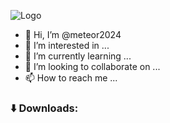 ![Logo](https://cdn.vox-cdn.com/thumbor/bukx_rJpY_lC2RKThUEk7NmOMUE=/0x0:1260x710/1200x628/filters:focal(630x355:631x356)/cdn.vox-cdn.com/uploads/chorus_asset/file/23577535/Epic_Games_Store_copy.jpg)
- 👋 Hi, I’m @meteor2024
- 👀 I’m interested in ...
- 🌱 I’m currently learning ...
- 💞️ I’m looking to collaborate on ...
- 📫 How to reach me ...
### ⬇️ Downloads:
<!---
meteor2024/meteor2024 is a ✨ special ✨ repository because its `README.md` (this file) appears on your GitHub profile.
You can click the Preview link to take a look at your changes.
--->

